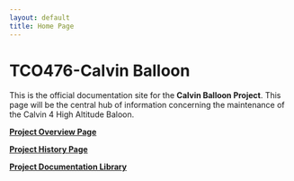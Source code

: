 ```yaml
---
layout: default
title: Home Page
---
```


# TCO476-Calvin Balloon

This is the official documentation site for the **Calvin Balloon Project**. This page will be the central hub of information concerning the maintenance of the Calvin 4 High Altitude Baloon.

**[Project Overview Page](https://coleturner95.github.io/TCO476-CalvinBalloon/ProjectOverview/)**

**[Project History Page](https://coleturner95.github.io/TCO476-CalvinBalloon/ProjectHistory/)**

**[Project Documentation Library](https://coleturner95.github.io/TCO476-CalvinBalloon/Project%20Documentation%20Library.html)**






